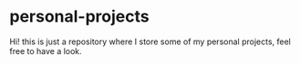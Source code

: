 # personal-projects
Hi! this is just a repository where I store some of my personal projects, feel free to have a look.